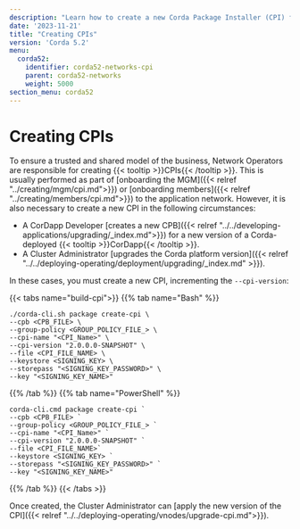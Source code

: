 ```yaml
---
description: "Learn how to create a new Corda Package Installer (CPI) for a new version of a Corda-deployed CorDapp or an upgraded Corda cluster."
date: '2023-11-21'
title: "Creating CPIs"
version: 'Corda 5.2'
menu:
  corda52:
    identifier: corda52-networks-cpi
    parent: corda52-networks
    weight: 5000
section_menu: corda52
---
```

# Creating CPIs

To ensure a trusted and shared model of the business, Network Operators are responsible for creating {{< tooltip >}}CPIs{{< /tooltip >}}. This is usually performed as part of [onboarding the MGM]({{< relref "../creating/mgm/cpi.md">}}) or [onboarding members]({{< relref "../creating/members/cpi.md">}}) to the application network. However, it is also necessary to create a new CPI in the following circumstances:

* A CorDapp Developer [creates a new CPB]({{< relref "../../developing-applications/upgrading/_index.md">}}) for a new version of a Corda-deployed {{< tooltip >}}CorDapp{{< /tooltip >}}.
* A Cluster Administrator [upgrades the Corda platform version]({{< relref "../../deploying-operating/deployment/upgrading/_index.md" >}}).

In these cases, you must create a new CPI, incrementing the `--cpi-version`:

{{< tabs name="build-cpi">}}
{{% tab name="Bash" %}}
```shell
./corda-cli.sh package create-cpi \
--cpb <CPB_FILE> \
--group-policy <GROUP_POLICY_FILE_> \
--cpi-name "<CPI_Name>" \
--cpi-version "2.0.0.0-SNAPSHOT" \
--file <CPI_FILE_NAME> \
--keystore <SIGNING_KEY> \
--storepass "<SIGNING_KEY_PASSWORD>" \
--key "<SIGNING_KEY_NAME>"
```
{{% /tab %}}
{{% tab name="PowerShell" %}}
```shell
corda-cli.cmd package create-cpi `
--cpb <CPB_FILE> `
--group-policy <GROUP_POLICY_FILE_> `
--cpi-name "<CPI_Name>" `
--cpi-version "2.0.0.0-SNAPSHOT" `
--file <CPI_FILE_NAME>`
--keystore <SIGNING_KEY> `
--storepass "<SIGNING_KEY_PASSWORD>" `
--key "<SIGNING_KEY_NAME>"
```
{{% /tab %}}
{{< /tabs >}}

Once created, the Cluster Administrator can [apply the new version of the CPI]({{< relref "../../deploying-operating/vnodes/upgrade-cpi.md">}}).
